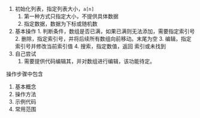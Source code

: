 1. 初始化列表，指定列表大小，`a[n]` 
	1. 第一种方式只指定大小，不提供具体数据
	2. 指定数据，数据为下标或随机数
2. 基本操作
		1. 判断条件，数组是否已满，如果已满则无法添加，需要指定索引号
		2. 删除，指定索引号，并将后续所有数组向前移动。末尾为空
		3. 编辑，指定索引号并修改当前索引值
		4. 搜索，指定数值，返回 索引或未找到
3. 自己尝试
	1. 需要提供代码编辑其，并对数组进行编辑，该功能待定。


操作步骤中包含
1. 基本概念
2. 操作方法
3. 示例代码
4. 常用范围